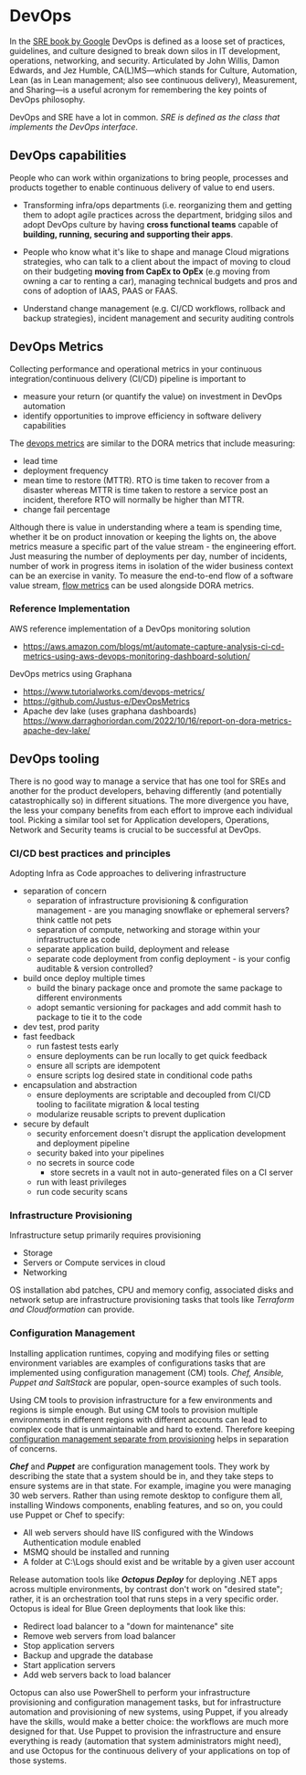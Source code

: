 # DevOps

In the [SRE book by Google](https://sre.google/workbook/how-sre-relates/) DevOps is defined as a loose set of practices, guidelines, and culture designed to break down silos in IT development, operations, networking, and security. Articulated by John Willis, Damon Edwards, and Jez Humble, CA(L)MS—which stands for Culture, Automation, Lean (as in Lean management; also see continuous delivery), Measurement, and Sharing—is a useful acronym for remembering the key points of DevOps philosophy.

DevOps and SRE have a lot in common.  *SRE is defined as the class that implements the DevOps interface*.

## DevOps capabilities

People who can work within organizations to bring people, processes and products together to enable continuous delivery of value to end users.

* Transforming infra/ops departments (i.e. reorganizing them and getting them to adopt agile practices across the department, bridging silos and adopt DevOps culture by having **cross functional teams** capable of **building, running, securing and supporting their apps**.

* People who know what it's like to shape and manage Cloud migrations strategies, who can talk to a client about the impact of moving to cloud on their budgeting **moving from CapEx to OpEx** (e.g moving from owning a car to renting a car), managing technical budgets and pros and cons of adoption of IAAS, PAAS or FAAS.

* Understand change management (e.g. CI/CD workflows, rollback and backup strategies), incident management and security auditing controls

## DevOps Metrics

Collecting performance and operational metrics in your continuous integration/continuous delivery (CI/CD) pipeline is important to

* measure your return (or quantify the value) on investment in DevOps automation
* identify opportunities to improve efficiency in software delivery capabilities

The [devops metrics](https://docs.aws.amazon.com/solutions/latest/devops-monitoring-dashboard-on-aws/devops-metrics-list.html) are similar to the DORA metrics that include measuring:

* lead time
* deployment frequency
* mean time to restore (MTTR). RTO is time taken to recover from a disaster whereas MTTR is time taken to restore a service post an incident, therefore RTO will normally be higher than MTTR.
* change fail percentage

Although there is value in understanding where a team is spending time, whether it be on product innovation or keeping the lights on, the above metrics measure a specific part of the value stream - the engineering effort. Just measuring the number of deployments per day, number of incidents, number of work in progress items in isolation of the wider business context can be an exercise in vanity. To measure the end-to-end flow of a software value stream, [flow metrics](https://www.leanix.net/en/wiki/vsm/flow-metrics#introduction) can be used alongside DORA metrics.

### Reference Implementation

AWS reference implementation of a DevOps monitoring solution

* <https://aws.amazon.com/blogs/mt/automate-capture-analysis-ci-cd-metrics-using-aws-devops-monitoring-dashboard-solution/>

DevOps metrics using Graphana

* <https://www.tutorialworks.com/devops-metrics/>
* <https://github.com/Justus-e/DevOpsMetrics>
* Apache dev lake (uses graphana dashboards) <https://www.darraghoriordan.com/2022/10/16/report-on-dora-metrics-apache-dev-lake/>

## DevOps tooling

There is no good way to manage a service that has one tool for SREs and another for the product developers, behaving differently (and potentially catastrophically so) in different situations. The more divergence you have, the less your company benefits from each effort to improve each individual tool. Picking a similar tool set for Application developers, Operations, Network and Security teams is crucial to be successful at DevOps.

### CI/CD best practices and principles

Adopting Infra as Code approaches to delivering infrastructure

* separation of concern
  * separation of infrastructure provisioning & configuration management - are you managing snowflake or ephemeral servers? think cattle not pets
  * separation of compute, networking and storage within your infrastructure as code
  * separate application build, deployment and release
  * separate code deployment from config deployment - is your config auditable & version controlled?
* build once deploy multiple times
  * build the binary package once and promote the same package to different environments
  * adopt semantic versioning for packages and add commit hash to package to tie it to the code
* dev test, prod parity
* fast feedback
  * run fastest tests early
  * ensure deployments can be run locally to get quick feedback
  * ensure all scripts are idempotent
  * ensure scripts log desired state in conditional code paths
* encapsulation and abstraction
  * ensure deployments are scriptable and decoupled from CI/CD tooling to facilitate migration & local testing
  * modularize reusable scripts to prevent duplication
* secure by default
  * security enforcement doesn't disrupt the application development and deployment pipeline
  * security baked into your pipelines
  * no secrets in source code
    * store secrets in a vault not in auto-generated files on a CI server
  * run with least privileges
  * run code security scans

### Infrastructure Provisioning

Infrastructure setup primarily requires provisioning

* Storage
* Servers or Compute services in cloud
* Networking

OS installation abd patches, CPU and memory config, associated disks and network setup are infrastructure provisioning tasks that tools like *Terraform and Cloudformation* can provide.

### Configuration Management

Installing application runtimes, copying and modifying files or setting environment variables are examples of configurations tasks that are implemented using configuration management (CM) tools. *Chef, Ansible, Puppet and SaltStack* are popular, open-source examples of such tools.

Using CM tools to provision infrastructure for a few environments and regions is simple enough. But using CM tools to provision multiple environments in different regions with different accounts can lead to complex code that is unmaintainable and hard to extend. Therefore keeping [configuration management separate from provisioning](https://www.thoughtworks.com/insights/blog/why-configuration-management-and-provisioning-are-different) helps in separation of concerns.

***Chef*** and ***Puppet*** are configuration management tools. They work by describing the state that a system should be in, and they take steps to ensure systems are in that state. For example, imagine you were managing 30 web servers. Rather than using remote desktop to configure them all, installing Windows components, enabling features, and so on, you could use Puppet or Chef to specify:

* All web servers should have IIS configured with the Windows Authentication module enabled
* MSMQ should be installed and running
* A folder at C:\Logs should exist and be writable by a given user account

Release automation tools like ***Octopus Deploy*** for deploying .NET apps across multiple environments, by contrast don't work on "desired state"; rather, it is an orchestration tool that runs steps in a very specific order. Octopus is ideal for Blue Green deployments that look like this:

* Redirect load balancer to a "down for maintenance" site
* Remove web servers from load balancer
* Stop application servers
* Backup and upgrade the database
* Start application servers
* Add web servers back to load balancer

Octopus can also use PowerShell to perform your infrastructure provisioning and configuration management tasks, but for infrastructure automation and provisioning of new systems, using Puppet, if you already have the skills, would make a better choice: the workflows are much more designed for that. Use Puppet to provision the infrastructure and ensure everything is ready (automation that system administrators might need), and use Octopus for the continuous delivery of your applications on top of those systems.
